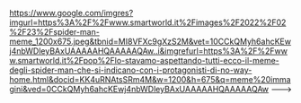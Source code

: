 https://www.google.com/imgres?imgurl=https%3A%2F%2Fwww.smartworld.it%2Fimages%2F2022%2F02%2F23%2Fspider-man-meme_1200x675.jpeg&tbnid=MI8VFXc9gXzS2M&vet=10CCkQMyh6ahcKEwj4nbWDleyBAxUAAAAAHQAAAAAQAw..i&imgrefurl=https%3A%2F%2Fwww.smartworld.it%2Fpop%2Flo-stavamo-aspettando-tutti-ecco-il-meme-degli-spider-man-che-si-indicano-con-i-protagonisti-di-no-way-home.html&docid=KK4uRNAtsSRm4M&w=1200&h=675&q=meme%20immagini&ved=0CCkQMyh6ahcKEwj4nbWDleyBAxUAAAAAHQAAAAAQAw
--->
